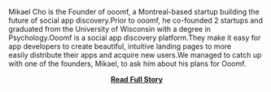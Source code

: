 <p>Mikael Cho is the Founder of ooomf, a Montreal-based startup building the future of social app discovery.Prior to ooomf, he co-founded 2 startups and graduated from the University of Wisconsin with a degree in Psychology.Ooomf is a social app discovery platform.They make it easy for app developers to create beautiful, intuitive landing pages to more easily distribute their apps and acquire new users.We managed to catch up with one of the founders, Mikael, to ask him about his plans for Ooomf.</p>
<center><p><a href="http://www.twilio.com/blog/2012/08/ooomf-powers-app-distribution-using-twilio-sms.html" style='padding:25px; font-sze:18px; font-weight: bold;'>Read Full Story</a></p></center>
